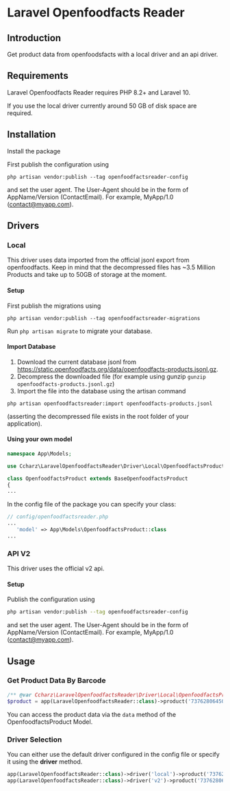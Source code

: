 # Laravel Openfoodfacts Reader

## Introduction

Get product data from openfoodsfacts with a local driver and an api driver.

## Requirements

Laravel Openfoodfacts Reader requires PHP 8.2+ and Laravel 10.

If you use the local driver currently around 50 GB of disk space are required.

## Installation

Install the package

First publish the configuration using

```
php artisan vendor:publish --tag openfoodfactsreader-config
```

and set the user agent. The User-Agent should be in the form of AppName/Version (ContactEmail). For example, MyApp/1.0 (contact@myapp.com).


## Drivers

### Local

This driver uses data imported from the official jsonl export from openfoodfacts. Keep in mind that the decompressed files has ~3.5 Million Products and take up to 50GB of storage at the moment.

#### Setup

First publish the migrations using

```
php artisan vendor:publish --tag openfoodfactsreader-migrations
```

Run `php artisan migrate` to migrate your database.

#### Import Database

1. Download the current database jsonl from https://static.openfoodfacts.org/data/openfoodfacts-products.jsonl.gz.
2. Decompress the downloaded file (for example using gunzip `gunzip openfoodfacts-products.jsonl.gz`)
3. Import the file into the database using the artisan command

```
php artisan openfoodfactsreader:import openfoodfacts-products.jsonl
```

(asserting the decompressed file exists in the root folder of your application).

#### Using your own model

```php
namespace App\Models;

use Ccharz\LaravelOpenfoodfactsReader\Driver\Local\OpenfoodfactsProduct as BaseOpenfoodfactsProduct;

class OpenfoodfactsProduct extends BaseOpenfoodfactsProduct
{
...
```

In the config file of the package you can specify your class:

```php
// config/openfoodfactsreader.php
...
   'model' => App\Models\OpenfoodfactsProduct::class
...
```


### API V2

This driver uses the official v2 api.

#### Setup

Publish the configuration using

```sh
php artisan vendor:publish --tag openfoodfactsreader-config
```

and set the user agent. The User-Agent should be in the form of AppName/Version (ContactEmail). For example, MyApp/1.0 (contact@myapp.com).

## Usage

### Get Product Data By Barcode

```php
/** @var Ccharz\LaravelOpenfoodfactsReader\Driver\Local\OpenfoodfactsProduct $product */
$product = app(LaravelOpenfoodfactsReader::class)->product('737628064502');
```

You can access the product data via the `data` method of the OpenfoodfactsProduct Model.

### Driver Selection

You can either use the default driver configured in the config file or specify it using the **driver** method.

```php
app(LaravelOpenfoodfactsReader::class)->driver('local')->product('737628064502');
app(LaravelOpenfoodfactsReader::class)->driver('v2')->product('737628064502');
```
